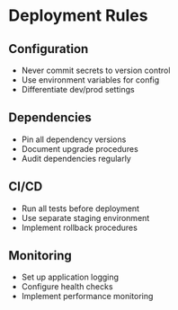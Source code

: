 # Deployment Rules

## Configuration

- Never commit secrets to version control
- Use environment variables for config
- Differentiate dev/prod settings

## Dependencies

- Pin all dependency versions
- Document upgrade procedures
- Audit dependencies regularly

## CI/CD

- Run all tests before deployment
- Use separate staging environment
- Implement rollback procedures

## Monitoring

- Set up application logging
- Configure health checks
- Implement performance monitoring
